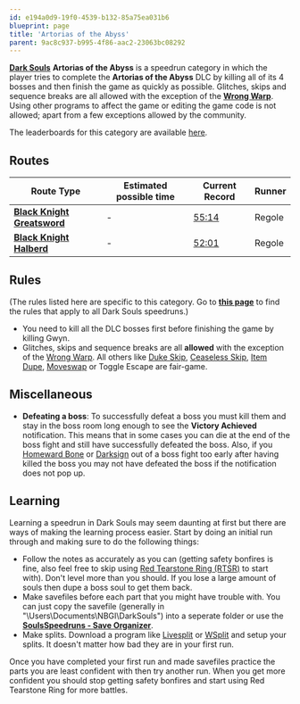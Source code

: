 ```yaml
---
id: e194a0d9-19f0-4539-b132-85a75ea031b6
blueprint: page
title: 'Artorias of the Abyss'
parent: 9ac8c937-b995-4f86-aac2-23063bc08292
---
```

[**Dark Souls**](/darksouls)                **Artorias of the Abyss** is a speedrun category in which the player tries to complete the **Artorias of the Abyss** DLC by killing all of its 4 bosses and then finish the game as quickly as possible. Glitches, skips and sequence breaks are all allowed with the exception of the [**Wrong Warp**](/darksouls/wrong-warp). Using other programs to affect the game or editing the game code is not allowed; apart from a few exceptions allowed by the community.

The leaderboards for this category are available [here](https://www.speedrun.com/darksouls/aota).

## Routes

| Route Type | Estimated possible time | Current Record | Runner |
| --- | --- | --- | --- |
| [**Black Knight Greatsword**](/darksouls/black-knight-greatsword-aota) | - | [55:14](https://youtu.be/lSVc7RcLRzg) | Regole |
| [**Black Knight Halberd**](/darksouls/black-knight-halberd-aota-any) | - | [52:01](https://www.youtube.com/watch?v=KAh_2ELAUTA) | Regole |

## Rules

(The rules listed here are specific to this category. Go to [**this page**](/darksouls#rules) to find the rules that apply to all Dark Souls speedruns.)

- You need to kill all the DLC bosses first before finishing the game by killing Gwyn.
- Glitches, skips and sequence breaks are all **allowed** with the exception of the [Wrong Warp](/darksouls/wrong-warp). All others like [Duke Skip](/darksouls/duke-skip), [Ceaseless Skip](/darksouls/ceaseless-skip), [Item Dupe](/darksouls/item-dupe), [Moveswap](/darksouls/moveswap) or Toggle Escape are fair-game.

## Miscellaneous

- **Defeating a boss**: To successfully defeat a boss you must kill them and stay in the boss room long enough to see the **Victory Achieved** notification. This means that in some cases you can die at the end of the boss fight and still have successfully defeated the boss. Also, if you [Homeward Bone](//darksouls.wikidot.com/homeward-bone) or [Darksign](//darksouls.wikidot.com/darksign) out of a boss fight too early after having killed the boss you may not have defeated the boss if the notification does not pop up.

## Learning

Learning a speedrun in Dark Souls may seem daunting at first but there are ways of making the learning process easier. Start by doing an initial run through and making sure to do the following things:

- Follow the notes as accurately as you can (getting safety bonfires is fine, also feel free to skip using [Red Tearstone Ring (RTSR)](//darksouls.wikidot.com/red-tearstone-ring) to start with). Don't level more than you should. If you lose a large amount of souls then dupe a boss soul to get them back.
- Make savefiles before each part that you might have trouble with. You can just copy the savefile (generally in "\Users<YourName>\Documents\NBGI\DarkSouls<Username>") into a seperate folder or use the [**SoulsSpeedruns - Save Organizer**](https://github.com/Kahmul/SoulsSpeedruns-Save-Organizer/releases).
- Make splits. Download a program like [Livesplit](//livesplit.org/) or [WSplit](//www.mediafire.com/download/x6e6g8d0m5daa3q/WSplit+1.5.2.zip) and setup your splits. It doesn't matter how bad they are in your first run.

Once you have completed your first run and made savefiles practice the parts you are least confident with then try another run. When you get more confident you should stop getting safety bonfires and start using Red Tearstone Ring for more battles.
